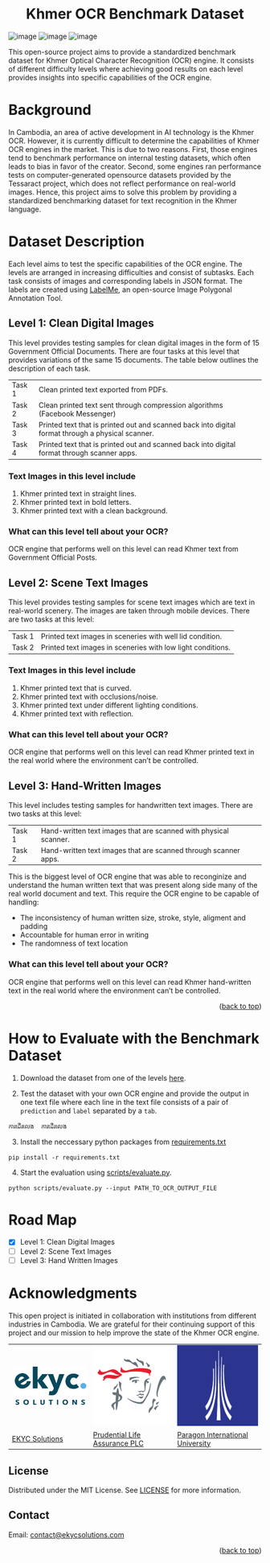 <div id="top"></div>
<!-- PROJECT LOGO -->
<h1 align="center">Khmer OCR Benchmark Dataset</h1>

![image](https://img.shields.io/github/license/EKYCSolutions/khmer-ocr-benchmark-dataset) ![image](https://img.shields.io/github/contributors/EKYCSolutions/khmer-ocr-benchmark-dataset) ![image](https://img.shields.io/github/stars/EKYCSolutions/khmer-ocr-benchmark-dataset)

This open-source project aims to provide a standardized benchmark dataset for Khmer Optical Character Recognition (OCR) engine. It consists of different difficulty levels where achieving good results on each level provides insights into specific capabilities of the OCR engine.

<!-- TABLE OF CONTENTS -->

<!-- Background -->

# Background

In Cambodia, an area of active development in AI technology is the Khmer OCR. However, it is currently difficult to determine the capabilities of Khmer OCR engines in the market. This is due to two reasons. First, those engines tend to benchmark performance on internal testing datasets, which often leads to bias in favor of the creator. Second, some engines ran performance tests on computer-generated opensource datasets provided by the Tessaract project, which does not reflect performance on real-world images. Hence, this project aims to solve this problem by providing a standardized benchmarking dataset for text recognition in the Khmer language.

<!-- Dataset Description -->

# Dataset Description

Each level aims to test the specific capabilities of the OCR engine. The levels are arranged in increasing difficulties and consist of subtasks. Each task consists of images and corresponding labels in JSON format. The labels are created using [LabelMe](https://github.com/wkentaro/labelme), an open-source Image Polygonal Annotation Tool.

## Level 1: Clean Digital Images

This level provides testing samples for clean digital images in the form of 15 Government Official Documents. There are four tasks at this level that provides variations of the same 15 documents. The table below outlines the description of each task.

<table>
  <tr>
   <td>Task 1
   </td>
   <td>Clean printed text exported from PDFs.
   </td>
  </tr>
  <tr>
   <td>Task 2
   </td>
   <td>Clean printed text sent through compression algorithms (Facebook Messenger)
   </td>
  </tr>
  <tr>
   <td>Task 3
   </td>
   <td>Printed text that is printed out and scanned back into digital format through a physical scanner.
   </td>
  </tr>
  <tr>
   <td>Task 4
   </td>
   <td>Printed text that is printed out and scanned back into digital format through scanner apps.
   </td>
  </tr>
</table>

### Text Images in this level include

1. Khmer printed text in straight lines.
2. Khmer printed text in bold letters.
3. Khmer printed text with a clean background.

### What can this level tell about your OCR?

OCR engine that performs well on this level can read Khmer text from Government Official Posts.

## Level 2: Scene Text Images

This level provides testing samples for scene text images which are text in real-world scenery. The images are taken through mobile devices. There are two tasks at this level:

<table>
  <tr>
   <td>Task 1
   </td>
   <td>Printed text images in sceneries with well lid condition.
   </td>
  </tr>
  <tr>
   <td>Task 2
   </td>
   <td>Printed text images in sceneries with low light conditions.
   </td>
  </tr>
</table>

### Text Images in this level include

1. Khmer printed text that is curved.
2. Khmer printed text with occlusions/noise.
3. Khmer printed text under different lighting conditions.
4. Khmer printed text with reflection.

### What can this level tell about your OCR?

OCR engine that performs well on this level can read Khmer printed text in the real world where the environment can’t be controlled.

## Level 3: Hand-Written Images

This level includes testing samples for handwritten text images. There are two tasks at this level:

<table>
  <tr>
   <td>Task 1
   </td>
   <td>Hand-written text images that are scanned with physical scanner.
   </td>
  </tr>
  <tr>
   <td>Task 2
   </td>
   <td>Hand-written text images that are scanned through scanner apps.
   </td>
  </tr>
</table>

This is the biggest level of OCR engine that was able to reconginize and understand the human written text that was present along side many of the real world document and text. This require the OCR engine to be capable of handling:

- The inconsistency of human written size, stroke, style, aligment and padding
- Accountable for human error in writing
- The randomness of text location

### What can this level tell about your OCR?

OCR engine that performs well on this level can read Khmer hand-written text in the real world where the environment can’t be controlled.

<p align="right">(<a href="#top">back to top</a>)</p>

<!-- How to Evaluate with the Benchmark Dataset -->
# How to Evaluate with the Benchmark Dataset

1. Download the dataset from one of the levels <a href="https://drive.google.com/drive/folders/1D8gzeJe2S9iMHAoVAeIumHwbXSMkksWx?usp=sharing" target="_blank">here</a></td>.

2. Test the dataset with your own OCR engine and provide the output in one text file where each line in the text file consists of a pair of `prediction` and `label` separated by a `tab`.

```txt
ការដើរលេង  ការដើរលេង
```

3. Install the neccessary python packages from [requirements.txt](./requirements.txt)

```shell
pip install -r requirements.txt
```

4. Start the evaluation using [scripts/evaluate.py](./scripts/evaluate.py).

```shell
python scripts/evaluate.py --input PATH_TO_OCR_OUTPUT_FILE
```

# Road Map

- [x] Level 1: Clean Digital Images
- [ ] Level 2: Scene Text Images
- [ ] Level 3: Hand Written Images

# Acknowledgments

This open project is initiated in collaboration with institutions from different industries in Cambodia. We are grateful for their continuing support of this project and our mission to help improve the state of the Khmer OCR engine.

<table>
  <tr>
   <td>

<img src="assets/logos/ekyc.png" width="300px" alt="alt_text" title="image_tooltip">

   </td>
   <td>

<img src="assets/logos/pru.png" width="300px" alt="alt_text" title="image_tooltip">

   </td>
   <td>

<img src="assets/logos/piu.png" width="300px" alt="alt_text" title="image_tooltip">

   </td>
  </tr>
  <tr>
   <td>
   <a href="https://ekycsolutions.com" target="_blank">EKYC Solutions</a>
   </td>
   <td>
     <a href="https://www.prudential.com.kh/" target="_blank">Prudential Life Assurance PLC</a>
   </td>
   <td>
     <a href="https://paragoniu.edu.kh/" target="_blank">Paragon International University</a></td>
   </td>
  </tr>
</table>

<!-- LICENSE -->

## License

Distributed under the MIT License. See [LICENSE](./LICENSE) for more information.

<!-- CONTACT -->

## Contact

Email: [contact@ekycsolutions.com](contact@ekycsolutions.com)

<p align="right">(<a href="#top">back to top</a>)</p>

